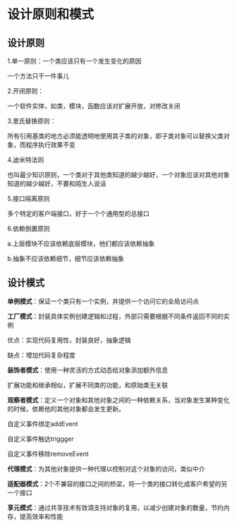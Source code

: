 # 设计原则和模式
## 设计原则

1.单一原则：一个类应该只有一个发生变化的原因

一个方法只干一件事儿

2.开闭原则：

一个软件实体，如类，模块，函数应该对扩展开放，对修改关闭

3.里氏替换原则：

所有引用基类的地方必须能透明地使用其子类的对象，即子类对象可以替换父类对象，而程序执行效果不变

4.迪米特法则

也叫最少知识原则，一个类对于其他类知道的越少越好，一个对象应该对其他对象知道的越少越好，不要和陌生人说话

5.接口隔离原则

多个特定的客户端接口，好于一个个通用型的总接口

6.依赖倒置原则

a.上层模块不应该依赖底层模块，他们都应该依赖抽象

b.抽象不应该依赖细节，细节应该依赖抽象

## **设计模式**



**单例模式**：保证一个类只有一个实例，并提供一个访问它的全局访问点

**工厂模式**：封装具体实例创建逻辑和过程，外部只需要根据不同条件返回不同的实例

优点：实现代码复用性，封装良好，抽象逻辑

缺点：增加代码复杂程度



**装饰者模式**：使用一种灵活的方式动态给对象添加额外信息

扩展功能和继承相似，扩展不同类的功能，和原始类无关联

**观察者模式**：定义一个对象和其他对象之间的一种依赖关系，当对象发生某种变化的时候，依赖他的其他对象都会发生更新。

自定义事件绑定addEvent

自定义事件触达triggger

自定义事件移除removeEvent

**代理模式**：为其他对象提供一种代理以控制对这个对象的访问，类似中介

**适配器模式**：2个不兼容的接口之间的桥梁，将一个类的接口转化成客户希望的另一个接口

**享元模式**：通过共享技术有效滴支持对象的复用，以减少创建对象的数量，节约内存，提高效率和性能